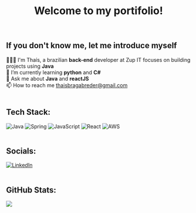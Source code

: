 <!-- Proudly created with GPRM ( https://gprm.itsvg.in ) -->
<h1 align="center"> Welcome to my portifolio!</h1>
 <br>
 
##  If you don't know me, let me introduce myself
 
👩🏻‍💻 I'm Thaís, a brazilian **back-end** developer at Zup IT focuses on building projects using **Java**<br>
🌱 I’m currently learning **python** and **C#** <br>
💬 Ask me about **Java** and **reactJS**<br>
📫 How to reach me thaisbragabreder@gmail.com
  <br><br>
  
##  Tech Stack:
  ![Java](https://img.shields.io/badge/java-%23ED8B00.svg?style=for-the-badge&logo=openjdk&logoColor=white) ![Spring](https://img.shields.io/badge/spring-%236DB33F.svg?style=for-the-badge&logo=spring&logoColor=white) ![JavaScript](https://img.shields.io/badge/javascript-%23323330.svg?style=for-the-badge&logo=javascript&logoColor=%23F7DF1E) ![React](https://img.shields.io/badge/react-%2320232a.svg?style=for-the-badge&logo=react&logoColor=%2361DAFB) ![AWS](https://img.shields.io/badge/AWS-%23FF9900.svg?style=for-the-badge&logo=amazon-aws&logoColor=white)  
 <br> 

##  Socials:
[![LinkedIn](https://img.shields.io/badge/LinkedIn-%230077B5.svg?logo=linkedin&logoColor=white)](https://linkedin.com/in/thaisbbreder) 
 <br> <br>
 
 ##  GitHub Stats:
![](https://github-readme-stats.vercel.app/api/top-langs/?username=thaisbbreder&theme=default&hide_border=true&include_all_commits=false&count_private=false&layout=compact)

<!-- Proudly created with GPRM ( https://gprm.itsvg.in ) --> 
 
 
 
